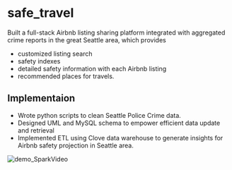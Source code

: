 
# safe_travel

Built a full-stack Airbnb listing sharing platform integrated with aggregated crime reports in the great Seattle area, which provides

* customized listing search
* safety indexes
* detailed safety information with each Airbnb listing
* recommended places for travels.

## Implementaion

* Wrote python scripts to clean Seattle Police Crime data.
* Designed UML and MySQL schema to empower efficient data update and retrieval
* Implemented ETL using Clove data warehouse to generate insights for Airbnb safety projection in Seattle area.

![demo_SparkVideo](https://user-images.githubusercontent.com/76242903/129504768-0d13856b-ca4c-4312-a486-f4b3fcc14f66.gif)
